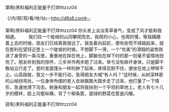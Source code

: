 第啊)黑料福利正能量不打烊tttzzz04

《/内/部/观/看/地/址👉http://d8s8.com》--

第啊)黑料福利正能量不打烊tttzzz04	你头发上淡淡青草香气，变成了风才能和我相遇。
　　我们往一个陡峭的山冈攀爬而去，我爬的小心，也爬的慢，等我蹒跚着上去的时候，朋友们已经离我很远了。我急着向前赶，便有些慌不择路起来，就在胜利在望将近登上一个陡坡的时候，不想脚下一滑，一个“优美”的滑翔的姿势跌进了身旁的一条沟里，重重地在摔在地上，脚腕也在摔下时的那一刻毫不留情地扭伤了。朋友听到我的惊呼，三步并作两步跑了过来。幸亏没有跌坏身体，只是脚不敢站立行走了。登时发面馒头一样的肿了起来，疼得忍耐不住，便坐在地上咿呀不止。山高路陡，我又一步不能行动，急得朋友大喊“有人吗？”这时候，从树深林密的山坳拐弯处，一位身体佝偻的老人衣袂飘飘大踏步走了过来，他打量了一下情形，急速地滑下沟去，俯身和朋友一起将我扶到一个平坦的草地上。老人有七十几岁的模样，脸上沟壑纵横，背了个柳条筐，碧绿的野菜在筐底闪耀。





寂有)黑料福利正能量不打烊tttzzz04
